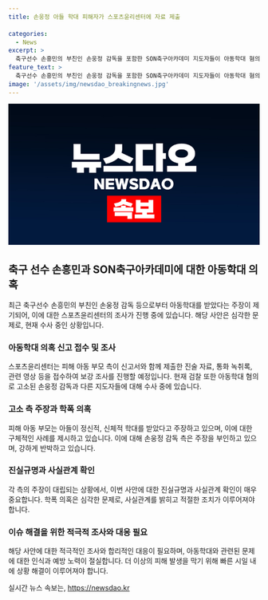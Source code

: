 ```yaml
---
title: 손웅정 아들 학대 피해자가 스포츠윤리센터에 자료 제출

categories:
  - News
excerpt: >
  축구선수 손흥민의 부친인 손웅정 감독을 포함한 SON축구아카데미 지도자들이 아동학대 혐의로 스포츠윤리센터에 신고되었다. 이에 관련 자료와 영상이 제출되어 보강 조사가 예정되었으며, 검찰 또한 수사 중이라고 전해졌다. 피해 아동 부모는 아들이 정신적, 신체적 학대를 받았다며 고소했으며, 학부모 측은 아카데미 측의 주장과 갈등을 보였다. 해당 사안은 지속적인 관심을 불러일으키고 있는 상황이다.
feature_text: >
  축구선수 손흥민의 부친인 손웅정 감독을 포함한 SON축구아카데미 지도자들이 아동학대 혐의로 스포츠윤리센터에 신고되었다. 이에 관련 자료와 영상이 제출되어 보강 조사가 예정되었으며, 검찰 또한 수사 중이라고 전해졌다. 피해 아동 부모는 아들이 정신적, 신체적 학대를 받았다며 고소했으며, 학부모 측은 아카데미 측의 주장과 갈등을 보였다. 해당 사안은 지속적인 관심을 불러일으키고 있는 상황이다.
image: '/assets/img/newsdao_breakingnews.jpg'
---
```


<p><img src="/assets/img/newsdao_breakingnews.jpg" alt="ontimetimes 속보" /></p>

<h2 data-ke-size="size26">축구 선수 손흥민과 SON축구아카데미에 대한 아동학대 의혹</h2>

<p data-ke-size="size16">최근 축구선수 손흥민의 부친인 손웅정 감독 등으로부터 아동학대를 받았다는 주장이 제기되어, 이에 대한 스포츠윤리센터의 조사가 진행 중에 있습니다. 해당 사안은 심각한 문제로, 현재 수사 중인 상황입니다.</p>

<h3 data-ke-size="size24">아동학대 의혹 신고 접수 및 조사</h3>

<p data-ke-size="size16">스포츠윤리센터는 피해 아동 부모 측이 신고서와 함께 제출한 진술 자료, 통화 녹취록, 관련 영상 등을 접수하여 보강 조사를 진행할 예정입니다. 현재 검찰 또한 아동학대 혐의로 고소된 손웅정 감독과 다른 지도자들에 대해 수사 중에 있습니다.</p>

<h3 data-ke-size="size24">고소 측 주장과 학폭 의혹</h3>

<p data-ke-size="size16">피해 아동 부모는 아들이 정신적, 신체적 학대를 받았다고 주장하고 있으며, 이에 대한 구체적인 사례를 제시하고 있습니다. 이에 대해 손웅정 감독 측은 주장을 부인하고 있으며, 강하게 반박하고 있습니다.</p>

<h3 data-ke-size="size24">진실규명과 사실관계 확인</h3>

<p data-ke-size="size16">각 측의 주장이 대립되는 상황에서, 이번 사안에 대한 진실규명과 사실관계 확인이 매우 중요합니다. 학폭 의혹은 심각한 문제로, 사실관계를 밝히고 적절한 조치가 이루어져야 합니다.</p>

<h3 data-ke-size="size24">이슈 해결을 위한 적극적 조사와 대응 필요</h3>

<p data-ke-size="size16">해당 사안에 대한 적극적인 조사와 합리적인 대응이 필요하며, 아동학대와 관련된 문제에 대한 인식과 예방 노력이 절실합니다. 더 이상의 피해 발생을 막기 위해 빠른 시일 내에 상황 해결이 이루어져야 합니다.</p>
실시간 뉴스 속보는, <a href="https://newsdao.kr" rel="dofollow">https://newsdao.kr</a>


